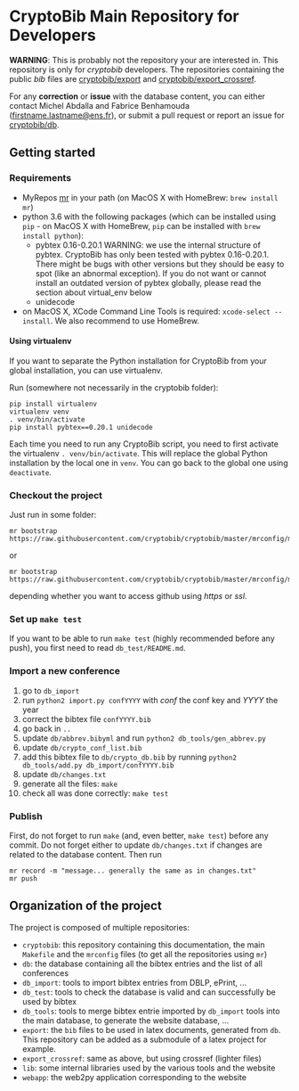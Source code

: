# CryptoBib Main Repository for Developers

**WARNING**: This is probably not the repository your are interested in. This repository is only for *cryptobib* developers. The repositories containing the public *bib* files are [cryptobib/export](https://github.com/cryptobib/export) and  [cryptobib/export_crossref](https://github.com/cryptobib/export_crossref).

For any **correction** or **issue** with the database content, you can either contact Michel Abdalla and Fabrice Benhamouda (firstname.lastname@ens.fr), or submit a pull request or report an issue for [cryptobib/db](https://github.com/cryptobib/db).

## Getting started

### Requirements

- MyRepos [mr](https://raw.githubusercontent.com/joeyh/myrepos/master/mr) in your path (on MacOS X with HomeBrew: `brew install mr`)
- python 3.6 with the following packages (which can be installed using `pip` - on MacOS X with HomeBrew, `pip` can be installed with `brew install python`):
  - pybtex 0.16-0.20.1 
    WARNING: we use the internal structure of pybtex. 
    CryptoBib has only been tested with pybtex 0.16-0.20.1.
    There might be bugs with other versions but they should be easy to spot
    (like an abnormal exception).
    If you do not want or cannot install an outdated version of pybtex globally, please read the section about virtual_env below
  - unidecode
- on MacOS X, XCode Command Line Tools is required: `xcode-select --install`. We also recommend to use HomeBrew.
  
#### Using virtualenv

If you want to separate the Python installation for CryptoBib from your global installation, you can use virtualenv.

Run (somewhere not necessarily in the cryptobib folder):

    pip install virtualenv
    virtualenv venv
    . venv/bin/activate
    pip install pybtex==0.20.1 unidecode
    
Each time you need to run any CryptoBib script, you need to first activate the virtualenv `. venv/bin/activate`. This will replace the global Python installation by the local one in `venv`. You can go back to the global one using `deactivate`.

### Checkout the project

Just run in some folder:

    mr bootstrap https://raw.githubusercontent.com/cryptobib/cryptobib/master/mrconfig/mrconfig_https

or

    mr bootstrap https://raw.githubusercontent.com/cryptobib/cryptobib/master/mrconfig/mrconfig_ssh

depending whether you want to access github using *https* or *ssl*.

### Set up `make test`

If you want to be able to run `make test` (highly recommended before any push), you first need to read `db_test/README.md`.

### Import a new conference

1. go to `db_import`
2. run `python2 import.py confYYYY` with *conf* the conf key and *YYYY* the year
3. correct the bibtex file `confYYYY.bib`
4. go back in `..`
5. update `db/abbrev.bibyml` and run `python2 db_tools/gen_abbrev.py`
6. update `db/crypto_conf_list.bib`
7. add this bibtex file to `db/crypto_db.bib` by running `python2 db_tools/add.py db_import/confYYYY.bib`
8. update `db/changes.txt`
9. generate all the files: `make`
10. check all was done correctly: `make test`

### Publish

First, do not forget to run `make` (and, even better, `make test`) before any commit.
Do not forget either to update `db/changes.txt` if changes are related to the database content.
Then run

    mr record -m "message... generally the same as in changes.txt"
    mr push

## Organization of the project

The project is composed of multiple repositories:

- `cryptobib`: this repository containing this documentation, the main `Makefile` and the `mrconfig` files (to get all the repositories using `mr`)
- `db`: the database containing all the bibtex entries and the list of all conferences
- `db_import`: tools to import bibtex entries from DBLP, ePrint, ...
- `db_test`: tools to check the database is valid and can successfully be used by bibtex
- `db_tools`: tools to merge bibtex entrie imported by `db_import` tools into the main database, to generate the website database, ...
- `export`: the `bib` files to be used in latex documents, generated from `db`. This repository can be added as a submodule of a latex project for example.
- `export_crossref`: same as above, but using crossref (lighter files)
- `lib`: some internal libraries used by the various tools and the website
- `webapp`: the web2py application corresponding to the website
